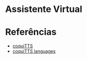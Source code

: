 # Assistente Virtual

# Referências
- [coquiTTS]([https://github.com/coqui-ai/TTS](https://docs.coqui.ai/en/latest/))
- [coquiTTS languages](https://colab.research.google.com/drive/1F_gatrMCSDwtlXuQHCGSA_p096q1YiNI?usp=sharing)
